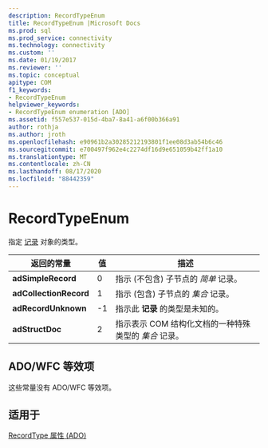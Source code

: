 ```yaml
---
description: RecordTypeEnum
title: RecordTypeEnum |Microsoft Docs
ms.prod: sql
ms.prod_service: connectivity
ms.technology: connectivity
ms.custom: ''
ms.date: 01/19/2017
ms.reviewer: ''
ms.topic: conceptual
apitype: COM
f1_keywords:
- RecordTypeEnum
helpviewer_keywords:
- RecordTypeEnum enumeration [ADO]
ms.assetid: f557e537-015d-4ba7-8a41-a6f00b366a91
author: rothja
ms.author: jroth
ms.openlocfilehash: e90961b2a30285212193801f1ee08d3ab54b6c46
ms.sourcegitcommit: e700497f962e4c2274df16d9e651059b42ff1a10
ms.translationtype: MT
ms.contentlocale: zh-CN
ms.lasthandoff: 08/17/2020
ms.locfileid: "88442359"
---
```

# <a name="recordtypeenum"></a>RecordTypeEnum
指定 [记录](../../../ado/reference/ado-api/record-object-ado.md) 对象的类型。  
  
|返回的常量|值|描述|  
|--------------|-----------|-----------------|  
|**adSimpleRecord**|0|指示 (不包含) 子节点的 *简单* 记录。|  
|**adCollectionRecord**|1|指示 (包含) 子节点的 *集合* 记录。|  
|**adRecordUnknown**|-1|指示此 **记录** 的类型是未知的。|  
|**adStructDoc**|2|指示表示 COM 结构化文档的一种特殊类型的 *集合* 记录。|  
  
## <a name="adowfc-equivalent"></a>ADO/WFC 等效项  
 这些常量没有 ADO/WFC 等效项。  
  
## <a name="applies-to"></a>适用于  
 [RecordType 属性 (ADO)](../../../ado/reference/ado-api/recordtype-property-ado.md)
